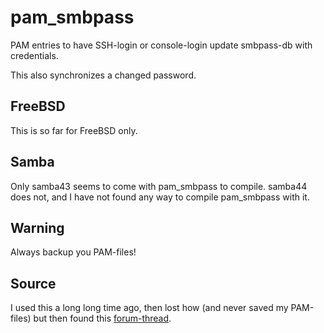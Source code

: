 # pam_smbpass
PAM entries to have SSH-login or console-login update smbpass-db with credentials.

This also synchronizes a changed password.

## FreeBSD
This is so far for FreeBSD only.

## Samba
Only samba43 seems to come with pam_smbpass to compile. samba44 does not, and I have not found any way to compile pam_smbpass with it.

## Warning
Always backup you PAM-files!

## Source
I used this a long long time ago, then lost how (and never saved my PAM-files) but then found this [forum-thread](https://forums.freebsd.org/threads/49581/).
